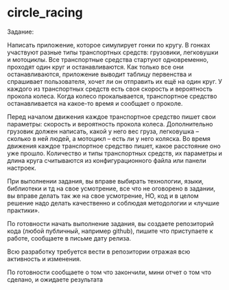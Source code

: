 # circle_racing
Задание:

Написать приложение, которое симулирует гонки по кругу.
В гонках участвуют разные типы транспортных средств: грузовики, легковушки и мотоциклы.
Все транспортные средства стартуют одновременно, проходят один круг и останавливаются.
Как только все они останавливаются, приложение выводит таблицу первенства и спрашивает пользователя, хочет ли он отправить их ещё на один круг.
У каждого из транспортных средств есть своя скорость и вероятность прокола колеса.
Когда колесо прокалывается, транспортное средство останавливается на какое-то время и сообщает о проколе.

Перед началом движения каждое транспортное средство пишет свои параметры: скорость и вероятность прокола колеса.
Дополнительно грузовик должен написать, какой у него вес груза, легковушка – сколько в ней людей, а мотоцикл – есть ли у него коляска.
Во время движения каждое транспортное средство пишет, какое расстояние оно уже прошло.
Количество и типы транспортных средств, их параметры и длина круга считываются из конфигурационного файла или панели настроек.

При выполнении задания, вы вправе выбирать технологии, языки, библиотеки и тд на свое усмотрение, все что не оговорено в задании, вы вправе делать так же на свое усмотрение, НО, код и в целом решение надо делать качественно и соблюдая методологии и «лучшие практики».

По готовности начать выполнение задания, вы создаете репозиторий кода (любой публичный, например github), пишите что приступаете к работе, сообщаете в письме дату релиза.

Всю разработку требуется вести в репозитории отражая всю активность и изменения.

По готовности сообщаете о том что закончили, мини отчет о том что сделано, и ожидаете результата